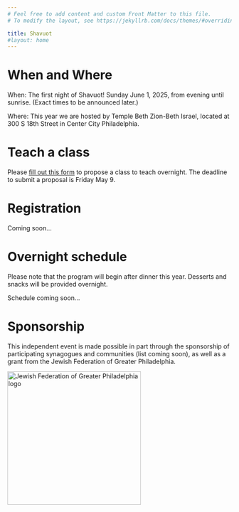 ```yaml
---
# Feel free to add content and custom Front Matter to this file.
# To modify the layout, see https://jekyllrb.com/docs/themes/#overriding-theme-defaults

title: Shavuot
#layout: home
---
```

# When and Where

When: The first night of Shavuot! Sunday June 1, 2025, from evening until sunrise. (Exact times to be announced later.)

Where: This year we are hosted by Temple Beth Zion-Beth Israel, located at 300 S 18th Street in Center City Philadelphia.

# Teach a class

Please [fill out this form](https://docs.google.com/forms/d/e/1FAIpQLScaJVatAmHkbXbdUBrcw-O8eOnPXadLSMF0_53cpvGhvi4xTw/viewform?usp=sharing) to propose a class to teach overnight. The deadline to submit a proposal is Friday May 9.

# Registration

Coming soon...

# Overnight schedule

Please note that the program will begin after dinner this year. Desserts and snacks will be provided overnight.

Schedule coming soon...

# Sponsorship

This independent event is made possible in part through the sponsorship of participating synagogues and communities (list coming soon), as well as a grant from the Jewish Federation of Greater Philadelphia.

<a href="https://jewishphilly.org"><img src="https://jewishphilly.org/wp-content/uploads/2021/10/JFGP_cmyk-2021-01.jpg" width="300" alt="Jewish Federation of Greater Philadelphia logo"/></a>

